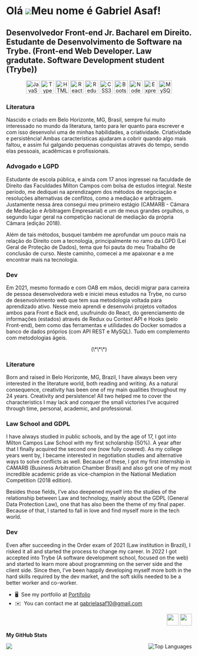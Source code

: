 Olá ![](https://user-images.githubusercontent.com/18350557/176309783-0785949b-9127-417c-8b55-ab5a4333674e.gif)Meu nome é Gabriel Asaf!
====================================================================================================================================

Desenvolvedor Front-end Jr. Bacharel em Direito. Estudante de Desenvolvimento de Software na Trybe. 
(Front-end Web Developer. Law gradutate. Software Development student (Trybe))
----------------------------------------------------------------------------------------------------------------------------------------------------------------------------------

<p align="center">
<a href="https://developer.mozilla.org/en-US/docs/Web/JavaScript" target="_blank" rel="noreferrer"><img src="https://raw.githubusercontent.com/danielcranney/readme-generator/main/public/icons/skills/javascript-colored.svg" width="36" height="36" alt="JavaScript" /></a>
<a href="https://www.typescriptlang.org/" target="_blank" rel="noreferrer"><img src="https://raw.githubusercontent.com/danielcranney/readme-generator/main/public/icons/skills/typescript-colored.svg" width="36" height="36" alt="TypeScript" /></a>
<a href="https://developer.mozilla.org/en-US/docs/Glossary/HTML5" target="_blank" rel="noreferrer"><img src="https://raw.githubusercontent.com/danielcranney/readme-generator/main/public/icons/skills/html5-colored.svg" width="36" height="36" alt="HTML5" /></a>
<a href="https://reactjs.org/" target="_blank" rel="noreferrer"><img src="https://raw.githubusercontent.com/danielcranney/readme-generator/main/public/icons/skills/react-colored.svg" width="36" height="36" alt="React" /></a>
<a href="https://redux.js.org/" target="_blank" rel="noreferrer"><img src="https://raw.githubusercontent.com/danielcranney/readme-generator/main/public/icons/skills/redux-colored.svg" width="36" height="36" alt="Redux" /></a>
<a href="https://www.w3.org/TR/CSS/#css" target="_blank" rel="noreferrer"><img src="https://raw.githubusercontent.com/danielcranney/readme-generator/main/public/icons/skills/css3-colored.svg" width="36" height="36" alt="CSS3" /></a>
<a href="https://getbootstrap.com/" target="_blank" rel="noreferrer"><img src="https://raw.githubusercontent.com/danielcranney/readme-generator/main/public/icons/skills/bootstrap-colored.svg" width="36" height="36" alt="Bootstrap" /></a>
<a href="https://nodejs.org/en/" target="_blank" rel="noreferrer"><img src="https://raw.githubusercontent.com/danielcranney/readme-generator/main/public/icons/skills/nodejs-colored.svg" width="36" height="36" alt="NodeJS" /></a>
<a href="https://expressjs.com/" target="_blank" rel="noreferrer"><img src="https://raw.githubusercontent.com/danielcranney/readme-generator/main/public/icons/skills/express-colored.svg" width="36" height="36" alt="Express" /></a>
<a href="https://www.mysql.com/" target="_blank" rel="noreferrer"><img src="https://raw.githubusercontent.com/danielcranney/readme-generator/main/public/icons/skills/mysql-colored.svg" width="36" height="36" alt="MySQL" /></a>
</p>

### Literatura

Nascido e criado em Belo Horizonte, MG, Brasil, sempre fui muito interessado no mundo da literatura, tanto para ler quanto para escrever e com isso desenvolvi uma de minhas habilidades, a criatividade. Criatividade e persistência! Ambas características ajudaram a cobrir quando algo mais faltou, e assim fui galgando pequenas conquistas através do tempo, sendo elas pessoais, acadêmicas e profissionais.

### Advogado e LGPD

Estudante de escola pública, e ainda com 17 anos ingressei na faculdade de Direito das Faculdades Milton Campos com bolsa de estudos integral.  Neste período, me dediquei na aprendizagem dos métodos de negociação e resoluções alternativas de conflitos, como a mediação e arbitragem. Justamente nessa área consegui meu primeiro estágio (CAMARB - Câmara de Mediação e Arbitragem Empresarial) e um de meus grandes orgulhos, o segundo lugar geral na competição nacional de mediação da própria Câmara (edição 2018).
 
Além de tais métodos, busquei também me aprofundar um pouco mais na relação do Direito com a tecnologia, principalmente no ramo da LGPD (Lei Geral de Proteção de Dados), tema que foi pauta do meu Trabalho de conclusão de curso. Neste caminho, comecei a me apaixonar e a me encontrar mais na tecnologia.

### Dev

Em 2021, mesmo formado e com OAB em mãos, decidi migrar para carreira de pessoa desenvolvedora web e iniciei meus estudos na Trybe, no curso de desenvolvimento web que tem sua metodologia voltada para aprendizado ativo. Nesse meio aprendi e desenvolvi projetos voltados ambos para Front e Back end, usufruindo do React, do gerenciamento de informações (estados) através de Redux ou Context API e Hooks (pelo Front-end), bem como das ferramentas e utilidades do Docker somados a banco de dados próprios (com API REST e MySQL). Tudo em complemento com metodologias ágeis.

<p align="center">(\*\*\*)</p>

### Literature

Born and raised in Belo Horizonte, MG, Brazil, I have always been very interested in the literature world, both reading and writing. As a natural consequence, creativity has been one of my main qualities throughout my 24 years. Creativity and persistence! All two helped me to cover the characteristics I may lack and conquer the small victories I’ve acquired through time, personal, academic, and professional.

### Law School and GDPL

I have always studied in public schools, and by the age of 17, I got into Milton Campos Law School with my first scholarship (50%). A year after that I finally acquired the second one (now fully covered). As my college years went by, I became interested in negotiation studies and alternative ways to solve conflicts as well. Because of these, I got my first internship in CAMARB (Business Arbitration Chamber Brasil) and also got one of my most incredible academic pride as vice-champion in the National Mediation Competition (2018 edition). 

Besides those fields, I’ve also deepened myself into the studies of the relationship between Law and technology, mainly about the GDPL (General Data Protection Law), one that has also been the theme of my final paper. Because of that, I started to fall in love and find myself more in the tech world. 

### Dev

Even after succeeding in the Order exam of 2021 (Law institution in Brazil), I risked it all and started the process to change my career. In 2022 I got accepted into Trybe (A software development school, focused on the web) and started to learn more about programming on the server side and the client side. Since then, I’ve been happily developing myself more both in the hard skills required by the dev market, and the soft skills needed to be a better worker and co-worker.



* 🖥️  See my portfolio at [Portifolio](http://asafsportifolio.herokuapp.com/)
* ✉️  You can contact me at [gabrielasaf10@gmail.com](mailto:gabrielasaf10@gmail.com)

<p align="right"> <a href="https://www.github.com/asafworld" target="_blank" rel="noreferrer"><img src="https://raw.githubusercontent.com/danielcranney/readme-generator/main/public/icons/socials/github.svg" width="32" height="32" /></a> <a href="https://www.linkedin.com/in/gabriel-asaf/" target="_blank" rel="noreferrer"><img src="https://raw.githubusercontent.com/danielcranney/readme-generator/main/public/icons/socials/linkedin.svg" width="32" height="32" /></a></p>

<b align="center">My GitHub Stats</b>

<a href="http://www.github.com/asafworld"><img align="center" src="https://github-readme-streak-stats.herokuapp.com/?user=asafworld&stroke=ffffff&background=1c1917&ring=0891b2&fire=0891b2&currStreakNum=ffffff&currStreakLabel=0891b2&sideNums=ffffff&sideLabels=ffffff&dates=ffffff&hide_border=true" /></a><a href="https://github.com/asafworld" ><img align="right" src="https://github-readme-stats.vercel.app/api/top-langs/?username=asafworld&langs_count=10&title_color=0891b2&text_color=ffffff&icon_color=0891b2&bg_color=1c1917&hide_border=true&locale=en&custom_title=Top%20%Languages" alt="Top Languages" /></a>

